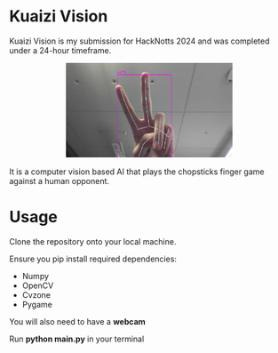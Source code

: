 # Kuaizi Vision
Kuaizi Vision is my submission for HackNotts 2024 and was completed under a 24-hour timeframe.

<p align="center">
  <img src="assets/image.png" width = "300px"/>
</p>

It is a computer vision based AI that plays the chopsticks finger game against a human opponent.

# Usage
Clone the repository onto your local machine.

Ensure you pip install required dependencies:
- Numpy
- OpenCV
- Cvzone
- Pygame

You will also need to have a **webcam**

Run **python main.py** in your terminal
